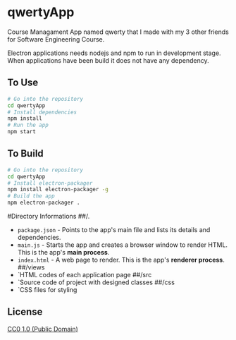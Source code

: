 # qwertyApp
Course Managament App named qwerty that I made with my 3 other friends for Software Engineering Course.

Electron applications needs nodejs and npm to run in development stage. When applications have been build it does not have any dependency.


## To Use

```bash
# Go into the repository
cd qwertyApp
# Install dependencies
npm install
# Run the app
npm start
```


## To Build


```bash
# Go into the repository
cd qwertyApp
# Install electron-packager
npm install electron-packager -g
# Build the app
npm electron-packager .
```


#Directory Informations
##/.
- `package.json` - Points to the app's main file and lists its details and dependencies.
- `main.js` - Starts the app and creates a browser window to render HTML. This is the app's **main process**.
- `index.html` - A web page to render. This is the app's **renderer process**.
##/views
- `HTML codes of each application page 
##/src
- `Source code of project with designed classes
##/css
- `CSS files for styling



## License

[CC0 1.0 (Public Domain)](LICENSE.md)
